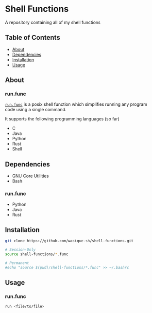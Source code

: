 # Shell Functions
A repository containing all of my shell functions

## Table of Contents
- [About](#about)
- [Dependencies](#dependencies)
- [Installation](#installation)
- [Usage](#usage)

## About
### **run.func**
[`run.func`](https://github.com/wasique-sh/shell-functions/blob/main/run.func) is a posix shell function which simplifies running any program code using a single command.

It supports the following programming languages (so far)
- C
- Java
- Python
- Rust
- Shell

## Dependencies
- GNU Core Utilities
- Bash

### **run.func**
- Python
- Java
- Rust

## Installation
```sh
git clone https://github.com/wasique-sh/shell-functions.git

# Session-Only
source shell-functions/*.func

# Permanent
#echo "source $(pwd)/shell-functions/*.func" >> ~/.bashrc
```

## Usage
### **run.func**
```sh
run <file/to/file>
```